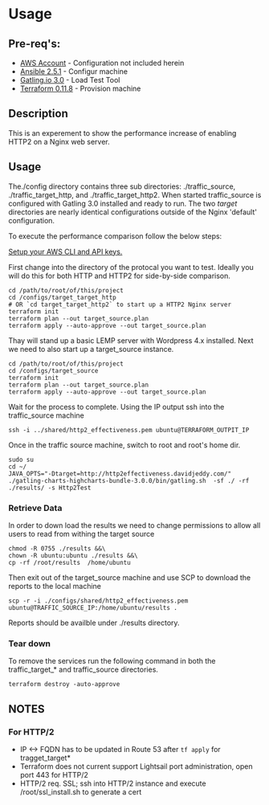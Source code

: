 # Usage

## Pre-req's:
 - [AWS Account](http://aws.amazon.com/) - Configuration not included herein
 - [Ansible 2.5.1](https://www.ansible.com/) - Configur machine
 - [Gatling.io 3.0](https://gatling.io/) - Load Test Tool
 - [Terraform 0.11.8](https://www.terraform.io/) - Provision machine

## Description

This is an experement to show the performance increase of enabling HTTP2 on a Nginx web server.

## Usage

The./config directory contains three sub directories: ./traffic_source, ./traffic_target_http, and ./traffic_target_http2. When started traffic_source is configured with Gatling 3.0 installed and ready to run. The two *_target_* directories are nearly identical configurations outside of the Nginx 'default' configuration.

To execute the performance comparison follow the below steps:

[Setup your AWS CLI and API keys.](https://www.terraform.io/docs/providers/aws/)



First change into the directory of the protocal you want to test. Ideally you will do this for both HTTP and HTTP2 for  side-by-side comparison.

    cd /path/to/root/of/this/project    
    cd /configs/target_target_http 
    # OR `cd target_target_http2` to start up a HTTP2 Nginx server
    terraform init
    terraform plan --out target_source.plan
    terraform apply --auto-approve --out target_source.plan

Thay will stand up a basic LEMP server with Wordpress 4.x installed. Next we need to also start up a target_source instance.

    cd /path/to/root/of/this/project    
    cd /configs/target_source
    terraform init
    terraform plan --out target_source.plan
    terraform apply --auto-approve --out target_source.plan

Wait for the process to complete. Using the IP output ssh into the traffic_source machine

    ssh -i ../shared/http2_effectiveness.pem ubuntu@TERRAFORM_OUTPIT_IP

Once in the traffic source machine, switch to root and root's home dir.

    sudo su
    cd ~/
    JAVA_OPTS="-Dtarget=http://http2effectiveness.davidjeddy.com/" ./gatling-charts-highcharts-bundle-3.0.0/bin/gatling.sh  -sf ./ -rf ./results/ -s Http2Test

### Retrieve Data
In order to down load the results we need to change permissions to allow all users to read from withing the target source

    chmod -R 0755 ./results &&\
    chown -R ubuntu:ubuntu ./results &&\
    cp -rf /root/results  /home/ubuntu

Then exit out of the target_source machine and use SCP to download the reports to the local machine

    scp -r -i ./configs/shared/http2_effectiveness.pem  ubuntu@TRAFFIC_SOURCE_IP:/home/ubuntu/results .

Reports should be availble under ./results directory.

### Tear down

To remove the services run the following command in both the traffic_target_* and traffic_source directories.

    terraform destroy -auto-approve

## NOTES
### For HTTP/2
 - IP <-> FQDN has to be updated in Route 53 after `tf apply` for tragget_target*
 - Terraform does not current support Lightsail port administration, open port 443 for HTTP/2
 - HTTP/2 req. SSL; ssh into HTTP/2 instance and execute /root/ssl_install.sh to generate a cert
